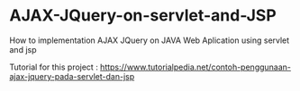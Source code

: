 # AJAX-JQuery-on-servlet-and-JSP
How to implementation AJAX JQuery on JAVA Web Aplication using servlet and jsp


Tutorial for this project : https://www.tutorialpedia.net/contoh-penggunaan-ajax-jquery-pada-servlet-dan-jsp
